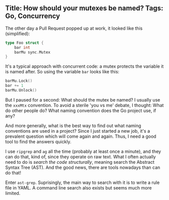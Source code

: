 Title: How should your mutexes be named?
Tags: Go, Concurrency
---

The other day a Pull Request popped up at work, it looked like this (simplified):

```go
type Foo struct {
    bar int
    barMu sync.Mutex
}
```

It's a typical approach with concurrent code: a mutex protects the variable it is named after. So using the variable `bar` looks like this:

```go
barMu.Lock()
bar += 1
barMu.Unlock()
```

But I paused for a second: What should the mutex be named? I usually use the `xxxMtx` convention. To avoid a sterile 'you vs me' debate, I thought: What do other people do? What naming convention does the Go project use, if any? 

And more generally, what is the best way to find out what naming conventions are used in a project? Since I just started a new job, it's a prevalent question which will come again and again. Thus, I need a good tool to find the answers quickly.

I use `ripgrep` and `ag` all the time (probably at least once a minute), and they can do that, kind of, since they operate on raw text. What I often actually need to do is *search the code structurally*, meaning search the Abstract Syntax Tree (AST). And the good news, there are tools nowadays than can do that!

Enter `ast-grep`. Suprisingly, the main way to search with it is to write a rule file in YAML. A command line search also exists but seems much more limited.
